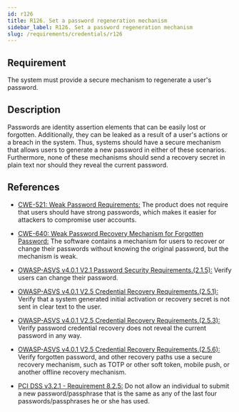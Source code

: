 ```yaml
---
id: r126
title: R126. Set a password regeneration mechanism
sidebar_label: R126. Set a password regeneration mechanism
slug: /requirements/credentials/r126
---
```


## Requirement

The system must provide a secure mechanism
to regenerate a user's password.

## Description

Passwords are identity assertion elements
that can be easily lost or forgotten.
Additionally, they can be leaked as a result of a user's actions
or a breach in the system.
Thus, systems should have a secure mechanism
that allows users to generate a new password in either of these scenarios.
Furthermore, none of these mechanisms
should send a recovery secret in plain text
nor should they reveal the current password.

## References

- [CWE-521: Weak Password Requirements:](https://cwe.mitre.org/data/definitions/521.html)
The product does not require that users should have strong passwords,
which makes it easier for attackers to compromise user accounts.

- [CWE-640: Weak Password Recovery Mechanism for Forgotten Password:](https://cwe.mitre.org/data/definitions/640.html)
The software contains a mechanism for users to recover or change their
passwords without knowing the original password,
but the mechanism is weak.

- [OWASP-ASVS v4.0.1 V2.1 Password Security Requirements.(2.1.5):](https://owasp.org/www-project-application-security-verification-standard/)
Verify users can change their password.

- [OWASP-ASVS v4.0.1 V2.5 Credential Recovery Requirements.(2.5.1):](https://owasp.org/www-project-application-security-verification-standard/)
Verify that a system generated initial activation or recovery secret is not
sent in clear text to the user.

- [OWASP-ASVS v4.0.1 V2.5 Credential Recovery Requirements.(2.5.3):](https://owasp.org/www-project-application-security-verification-standard/)
Verify password credential recovery does not reveal the current password in any
way.

- [OWASP-ASVS v4.0.1 V2.5 Credential Recovery Requirements.(2.5.6):](https://owasp.org/www-project-application-security-verification-standard/)
Verify forgotten password, and other recovery paths use a secure recovery
mechanism,
such as TOTP or other soft token, mobile push, or another offline recovery
mechanism.

- [PCI DSS v3.2.1 - Requirement 8.2.5:](https://www.pcisecuritystandards.org/documents/PCI_DSS_v3-2-1.pdf)
Do not allow an individual to submit a new password/passphrase that is the same
as any of the last four passwords/passphrases he or she has used.
